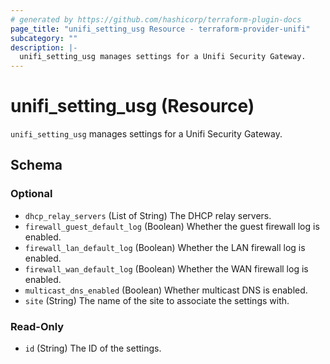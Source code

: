```yaml
---
# generated by https://github.com/hashicorp/terraform-plugin-docs
page_title: "unifi_setting_usg Resource - terraform-provider-unifi"
subcategory: ""
description: |-
  unifi_setting_usg manages settings for a Unifi Security Gateway.
---
```


# unifi_setting_usg (Resource)

`unifi_setting_usg` manages settings for a Unifi Security Gateway.



<!-- schema generated by tfplugindocs -->
## Schema

### Optional

- `dhcp_relay_servers` (List of String) The DHCP relay servers.
- `firewall_guest_default_log` (Boolean) Whether the guest firewall log is enabled.
- `firewall_lan_default_log` (Boolean) Whether the LAN firewall log is enabled.
- `firewall_wan_default_log` (Boolean) Whether the WAN firewall log is enabled.
- `multicast_dns_enabled` (Boolean) Whether multicast DNS is enabled.
- `site` (String) The name of the site to associate the settings with.

### Read-Only

- `id` (String) The ID of the settings.


